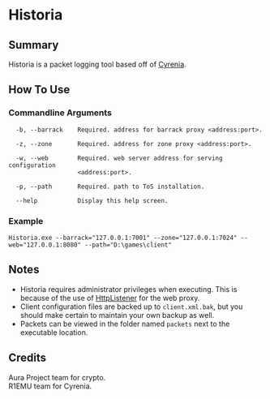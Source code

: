 # Historia

## Summary
Historia is a packet logging tool based off of [Cyrenia](https://github.com/r1emu/Cyrenia).

## How To Use
### Commandline Arguments
```
  -b, --barrack    Required. address for barrack proxy <address:port>.

  -z, --zone       Required. address for zone proxy <address:port>.

  -w, --web        Required. web server address for serving configuration
                   <address:port>.

  -p, --path       Required. path to ToS installation.

  --help           Display this help screen.
```

### Example
```
Historia.exe --barrack="127.0.0.1:7001" --zone="127.0.0.1:7024" --web="127.0.0.1:8080" --path="D:\games\client"
```

## Notes
* Historia requires administrator privileges when executing. This is because of the use of [HttpListener](https://msdn.microsoft.com/en-us/library/system.net.httplistener(v=vs.110).aspx) for the web proxy.
* Client configuration files are backed up to `client.xml.bak`, but you should make certain to maintain your own backup as well.
* Packets can be viewed in the folder named `packets` next to the executable location.

## Credits
Aura Project team for crypto.  
R1EMU team for Cyrenia.
